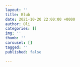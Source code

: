 ```yaml
---
layout: ''
title: Blub
date: 2021-10-20 22:00:00 +0000
author: Oli
categories: []
img: ''
thumb: ''
carousel: []
tagged: ''
published: false

---
```

